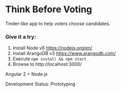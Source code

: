 # Think Before Voting

Tinder-like app to help voters choose candidates.

### Give it a try:

1. Install Node v6 https://nodejs.org/en/
1. Install ArangoDB v3 https://www.arangodb.com/
1. Execute `npm install && npm start`
1. Browse to http://localhost:3000/

Angular 2 + Node.js

Development Status: Prototyping
